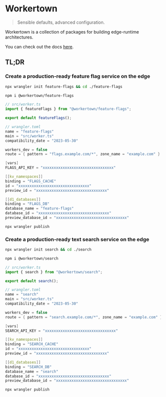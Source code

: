 # Workertown

> Sensible defaults, advanced configuration.

Workertown is a collection of packages for building edge-runtime architectures.

You can check out the docs [here](https://workertown.cloudmix.dev).

## TL;DR

### Create a production-ready feature flag service on the edge

```bash
npx wrangler init feature-flags && cd ./feature-flags
```

```bash
npm i @workertown/feature-flags
```

```js
// src/worker.ts
import { featureFlags } from "@workertown/feature-flags";

export default featureFlags();
```

```c
// wrangler.toml
name = "feature-flags"
main = "src/worker.ts"
compatibility_date = "2023-05-30"

workers_dev = false
route = { pattern = "flags.example.com/*", zone_name = "example.com" }

[vars]
FLAGS_API_KEY = "xxxxxxxxxxxxxxxxxxxxxxxxxxxxxxxx"

[[kv_namespaces]]
binding = "FLAGS_CACHE"
id = "xxxxxxxxxxxxxxxxxxxxxxxxxxxxxxxx"
preview_id = "xxxxxxxxxxxxxxxxxxxxxxxxxxxxxxxx"

[[d1_databases]]
binding = "FLAGS_DB"
database_name = "feature-flags"
database_id = "xxxxxxxxxxxxxxxxxxxxxxxxxxxxxxxx"
preview_database_id = "xxxxxxxxxxxxxxxxxxxxxxxxxxxxxxxx"
```

```bash
npx wrangler publish
```

### Create a production-ready text search service on the edge

```bash
npx wrangler init search && cd ./search
```

```bash
npm i @workertown/search
```

```js
// src/worker.ts
import { search } from "@workertown/search";

export default search();
```

```c
// wrangler.toml
name = "search"
main = "src/worker.ts"
compatibility_date = "2023-05-30"

workers_dev = false
route = { pattern = "search.example.com/*", zone_name = "example.com" }

[vars]
SEARCH_API_KEY = "xxxxxxxxxxxxxxxxxxxxxxxxxxxxxxxx"

[[kv_namespaces]]
binding = "SEARCH_CACHE"
id = "xxxxxxxxxxxxxxxxxxxxxxxxxxxxxxxx"
preview_id = "xxxxxxxxxxxxxxxxxxxxxxxxxxxxxxxx"

[[d1_databases]]
binding = "SEARCH_DB"
database_name = "search"
database_id = "xxxxxxxxxxxxxxxxxxxxxxxxxxxxxxxx"
preview_database_id = "xxxxxxxxxxxxxxxxxxxxxxxxxxxxxxxx"
```

```bash
npx wrangler publish
```
